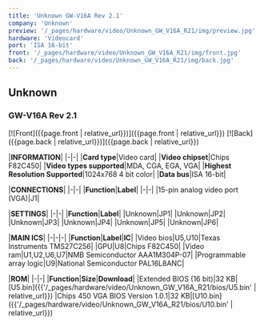 ```yaml
---
title: 'Unknown GW-V16A Rev 2.1'
company: 'Unknown'
preview: '/_pages/hardware/video/Unknown_GW_V16A_R21/img/preview.jpg'
hardware: 'Videocard'
port: 'ISA 16-bit'
front: '/_pages/hardware/video/Unknown_GW_V16A_R21/img/front.jpg'
back: '/_pages/hardware/video/Unknown_GW_V16A_R21/img/back.jpg'
---
```

## Unknown
### GW-V16A Rev 2.1

[![Front]({{page.front | relative_url}})]({{page.front | relative_url}})
[![Back]({{page.back | relative_url}})]({{page.back | relative_url}})

|**INFORMATION**|
|-|-|
|**Card type**|Video card|
|**Video chipset**|Chips F82C450|
|**Video types supported**|MDA, CGA, EGA, VGA|
|**Highest Resolution Supported**|1024x768 4 bit color|
|**Data bus**|ISA 16-bit|

|**CONNECTIONS**|
|-|-|
|**Function**|**Label**|
|-|-|
|15-pin analog video port (VGA)|J1|

|**SETTINGS**|
|-|-|
|**Function**|**Label**|
|Unknown|JP1|
|Unknown|JP2|
|Unknown|JP3|
|Unknown|JP4|
|Unknown|JP5|
|Unknown|JP6|


|**MAIN ICS**|
|-|-|-|
|**Function**|**Label**|**IC**|
|Video bios|U5,U10|Texas Instruments TMS27C256|
|GPU|U8|Chips F82C450|
|Video ram|U1,U2,U6,U7|NMB Semiconductor AAA1M304P-07|
|Programmable array logic|U9|National Semiconductor PAL16L8ANC| 

|**ROM**|
|-|-|
|**Function**|**Size**|**Download**|
|Extended BIOS (16 bit)|32&nbsp;KB|[U5.bin]({{'/_pages/hardware/video/Unknown_GW_V16A_R21/bios/U5.bin' | relative_url}})
|Chips 450 VGA BIOS Version 1.0.1|32&nbsp;KB|[U10.bin]({{'/_pages/hardware/video/Unknown_GW_V16A_R21/bios/U10.bin' | relative_url}})